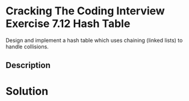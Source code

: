 # Cracking The Coding Interview Exercise 7.12 Hash Table

Design and implement a hash table which uses chaining (linked lists) to handle collisions.

## Description


# Solution
